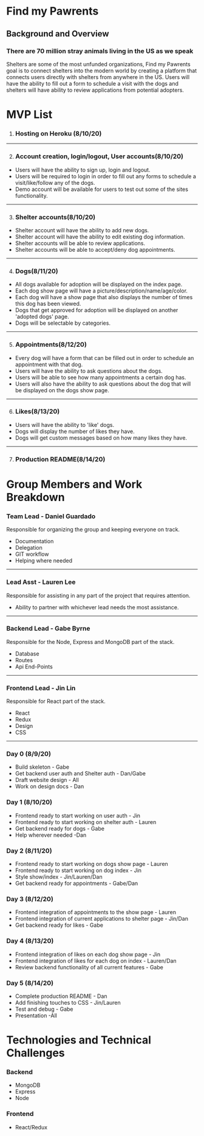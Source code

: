 # Find my Pawrents

## Background and Overview

### There are 70 million stray animals living in the US as we speak

Shelters are some of the most unfunded organizations, Find my Pawrents
goal is to connect shelters into the modern world by creating a platform
that connects users directly with shelters from anywhere in the US. Users
will have the ability to fill out a form to schedule a visit with the dogs
and shelters will have ability to review applications from potential
adopters.

# MVP List

1. ### Hosting on Heroku (8/10/20)

---

2. ### Account creation, login/logout, User accounts(8/10/20)

- Users will have the ability to sign up, login and logout.
- Users will be required to login in order to fill out any forms to
  schedule a visit/like/follow any of the dogs.
- Demo account will be available for users to test out some of the sites
  functionality.

---

3. ### Shelter accounts(8/10/20)

- Shelter account will have the ability to add new dogs.
- Shelter account will have the ability to edit existing dog information.
- Shelter accounts will be able to review applications.
- Shelter accounts will be able to accept/deny dog appointments.

---

4. ### Dogs(8/11/20)

- All dogs available for adoption will be displayed on the index page.
- Each dog show page will have a picture/description/name/age/color.
- Each dog will have a show page that also displays the number of times
  this dog has been viewed.
- Dogs that get approved for adoption will be displayed on another
  'adopted dogs' page.
- Dogs will be selectable by categories.

---

5. ### Appointments(8/12/20)

- Every dog will have a form that can be filled out in order to schedule
  an appointment with that dog.
- Users will have the ability to ask questions about the dogs.
- Users will be able to see how many appointments a certain dog has.
- Users will also have the ability to ask questions about the dog that
  will be displayed on the dogs show page.

---

6. ### Likes(8/13/20)

- Users will have the ability to 'like' dogs.
- Dogs will display the number of likes they have.
- Dogs will get custom messages based on how many likes they have.

---

7. ### Production README(8/14/20)

# Group Members and Work Breakdown

### Team Lead - Daniel Guardado

Responsible for organizing the group and keeping everyone on track.

- Documentation
- Delegation
- GIT workflow
- Helping where needed

---

### Lead Asst - Lauren Lee

Responsible for assisting in any part of the project that requires attention.

- Ability to partner with whichever lead needs the most assistance.

---

### Backend Lead - Gabe Byrne

Responsible for the Node, Express and MongoDB part of the stack.

- Database
- Routes
- Api End-Points

---

### Frontend Lead - Jin Lin

Responsible for React part of the stack.

- React
- Redux
- Design
- CSS

---

### Day 0 (8/9/20)

- Build skeleton - Gabe
- Get backend user auth and Shelter auth - Dan/Gabe
- Draft website design - All
- Work on design docs - Dan

### Day 1 (8/10/20)

- Frontend ready to start working on user auth - Jin
- Frontend ready to start working on shelter auth - Lauren
- Get backend ready for dogs - Gabe
- Help wherever needed -Dan

### Day 2 (8/11/20)

- Frontend ready to start working on dogs show page - Lauren
- Frontend ready to start working on dog index - Jin
- Style show/index - Jin/Lauren/Dan
- Get backend ready for appointments - Gabe/Dan

### Day 3 (8/12/20)

- Frontend integration of appointments to the show page - Lauren
- Frontend integration of current applications to shelter page - Jin/Dan
- Get backend ready for likes - Gabe

### Day 4 (8/13/20)

- Frontend integration of likes on each dog show page - Jin
- Frontend integration of likes for each dog on index - Lauren/Dan
- Review backend functionality of all current features - Gabe

### Day 5 (8/14/20)

- Complete production README - Dan
- Add finishing touches to CSS - Jin/Lauren
- Test and debug - Gabe
- Presentation -All

# Technologies and Technical Challenges

### Backend

- MongoDB
- Express
- Node

### Frontend

- React/Redux
